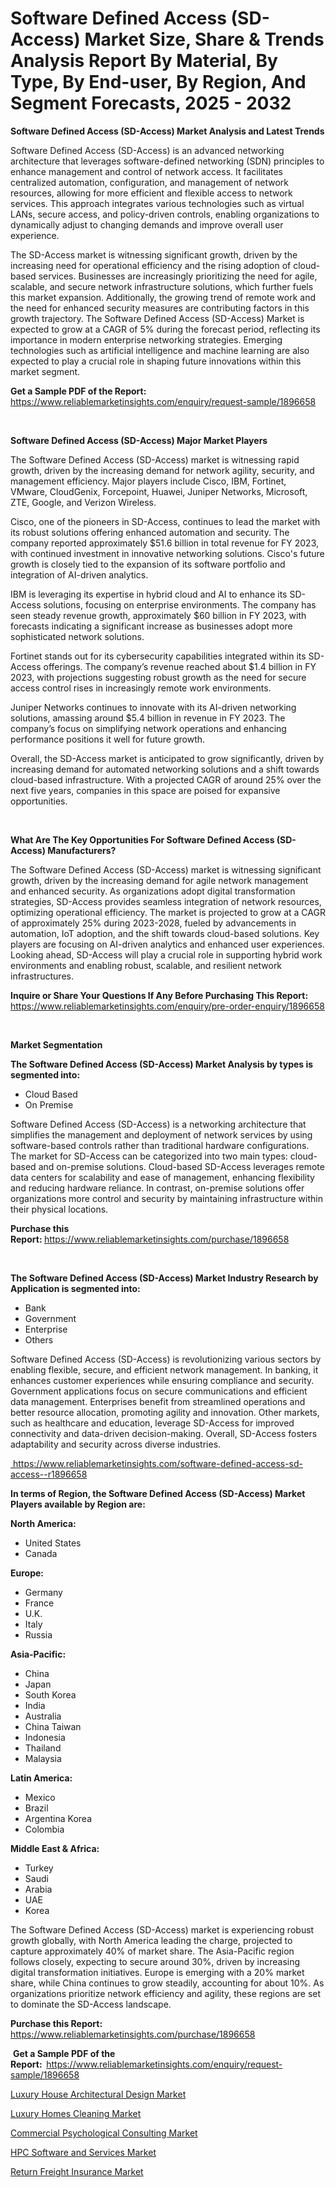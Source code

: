 <p><h1>Software Defined Access (SD-Access) Market Size, Share & Trends Analysis Report By Material, By Type, By End-user, By Region, And Segment Forecasts, 2025 - 2032</h1></p><p><strong>Software Defined Access (SD-Access) Market Analysis and Latest Trends</strong></p>
<p><p>Software Defined Access (SD-Access) is an advanced networking architecture that leverages software-defined networking (SDN) principles to enhance management and control of network access. It facilitates centralized automation, configuration, and management of network resources, allowing for more efficient and flexible access to network services. This approach integrates various technologies such as virtual LANs, secure access, and policy-driven controls, enabling organizations to dynamically adjust to changing demands and improve overall user experience.</p><p>The SD-Access market is witnessing significant growth, driven by the increasing need for operational efficiency and the rising adoption of cloud-based services. Businesses are increasingly prioritizing the need for agile, scalable, and secure network infrastructure solutions, which further fuels this market expansion. Additionally, the growing trend of remote work and the need for enhanced security measures are contributing factors in this growth trajectory. The Software Defined Access (SD-Access) Market is expected to grow at a CAGR of 5% during the forecast period, reflecting its importance in modern enterprise networking strategies. Emerging technologies such as artificial intelligence and machine learning are also expected to play a crucial role in shaping future innovations within this market segment.</p></p>
<p><strong>Get a Sample PDF of the Report:&nbsp;</strong> <a href="https://www.reliablemarketinsights.com/enquiry/request-sample/1896658?utm_campaign=2240&utm_medium=2&utm_source=Github&utm_content=ia&utm_term=11032025&utm_id=software-defined-access-sd-access">https://www.reliablemarketinsights.com/enquiry/request-sample/1896658</a></p>
<p>&nbsp;</p>
<p><strong>Software Defined Access (SD-Access) Major Market Players</strong></p>
<p><p>The Software Defined Access (SD-Access) market is witnessing rapid growth, driven by the increasing demand for network agility, security, and management efficiency. Major players include Cisco, IBM, Fortinet, VMware, CloudGenix, Forcepoint, Huawei, Juniper Networks, Microsoft, ZTE, Google, and Verizon Wireless.</p><p>Cisco, one of the pioneers in SD-Access, continues to lead the market with its robust solutions offering enhanced automation and security. The company reported approximately $51.6 billion in total revenue for FY 2023, with continued investment in innovative networking solutions. Cisco's future growth is closely tied to the expansion of its software portfolio and integration of AI-driven analytics.</p><p>IBM is leveraging its expertise in hybrid cloud and AI to enhance its SD-Access solutions, focusing on enterprise environments. The company has seen steady revenue growth, approximately $60 billion in FY 2023, with forecasts indicating a significant increase as businesses adopt more sophisticated network solutions.</p><p>Fortinet stands out for its cybersecurity capabilities integrated within its SD-Access offerings. The company’s revenue reached about $1.4 billion in FY 2023, with projections suggesting robust growth as the need for secure access control rises in increasingly remote work environments.</p><p>Juniper Networks continues to innovate with its AI-driven networking solutions, amassing around $5.4 billion in revenue in FY 2023. The company’s focus on simplifying network operations and enhancing performance positions it well for future growth.</p><p>Overall, the SD-Access market is anticipated to grow significantly, driven by increasing demand for automated networking solutions and a shift towards cloud-based infrastructure. With a projected CAGR of around 25% over the next five years, companies in this space are poised for expansive opportunities.</p></p>
<p>&nbsp;</p>
<p><strong>What Are The Key Opportunities For Software Defined Access (SD-Access) Manufacturers?</strong></p>
<p><p>The Software Defined Access (SD-Access) market is witnessing significant growth, driven by the increasing demand for agile network management and enhanced security. As organizations adopt digital transformation strategies, SD-Access provides seamless integration of network resources, optimizing operational efficiency. The market is projected to grow at a CAGR of approximately 25% during 2023-2028, fueled by advancements in automation, IoT adoption, and the shift towards cloud-based solutions. Key players are focusing on AI-driven analytics and enhanced user experiences. Looking ahead, SD-Access will play a crucial role in supporting hybrid work environments and enabling robust, scalable, and resilient network infrastructures.</p></p>
<p><strong>Inquire or Share Your Questions If Any Before Purchasing This Report:</strong> <a href="https://www.reliablemarketinsights.com/enquiry/pre-order-enquiry/1896658?utm_campaign=2240&utm_medium=2&utm_source=Github&utm_content=ia&utm_term=11032025&utm_id=software-defined-access-sd-access">https://www.reliablemarketinsights.com/enquiry/pre-order-enquiry/1896658</a></p>
<p>&nbsp;</p>
<p><strong>Market Segmentation</strong></p>
<p><strong>The Software Defined Access (SD-Access) Market Analysis by types is segmented into:</strong></p>
<p><ul><li>Cloud Based</li><li>On Premise</li></ul></p>
<p><p>Software Defined Access (SD-Access) is a networking architecture that simplifies the management and deployment of network services by using software-based controls rather than traditional hardware configurations. The market for SD-Access can be categorized into two main types: cloud-based and on-premise solutions. Cloud-based SD-Access leverages remote data centers for scalability and ease of management, enhancing flexibility and reducing hardware reliance. In contrast, on-premise solutions offer organizations more control and security by maintaining infrastructure within their physical locations.</p></p>
<p><strong>Purchase this Report:&nbsp;</strong><a href="https://www.reliablemarketinsights.com/purchase/1896658?utm_campaign=2240&utm_medium=2&utm_source=Github&utm_content=ia&utm_term=11032025&utm_id=software-defined-access-sd-access">https://www.reliablemarketinsights.com/purchase/1896658</a></p>
<p>&nbsp;</p>
<p><strong>The Software Defined Access (SD-Access) Market Industry Research by Application is segmented into:</strong></p>
<p><ul><li>Bank</li><li>Government</li><li>Enterprise</li><li>Others</li></ul></p>
<p><p>Software Defined Access (SD-Access) is revolutionizing various sectors by enabling flexible, secure, and efficient network management. In banking, it enhances customer experiences while ensuring compliance and security. Government applications focus on secure communications and efficient data management. Enterprises benefit from streamlined operations and better resource allocation, promoting agility and innovation. Other markets, such as healthcare and education, leverage SD-Access for improved connectivity and data-driven decision-making. Overall, SD-Access fosters adaptability and security across diverse industries.</p></p>
<p><a href="https://www.reliablemarketinsights.com/software-defined-access-sd-access--r1896658?utm_campaign=2240&utm_medium=2&utm_source=Github&utm_content=ia&utm_term=11032025&utm_id=software-defined-access-sd-access">&nbsp;https://www.reliablemarketinsights.com/software-defined-access-sd-access--r1896658</a></p>
<p><strong>In terms of Region, the Software Defined Access (SD-Access) Market Players available by Region are:</strong></p>
<p>
    <p> <strong> North America: </strong>
        <ul>
            <li>United States</li>
            <li>Canada</li>
        </ul>
        </p> 
    <p> <strong> Europe: </strong>
        <ul>
            <li>Germany</li>
            <li>France</li>
            <li>U.K.</li>
            <li>Italy</li>
            <li>Russia</li>
        </ul>
        </p> 
    <p> <strong> Asia-Pacific: </strong>
        <ul>
            <li>China</li>
            <li>Japan</li>
            <li>South Korea</li>
            <li>India</li>
            <li>Australia</li>
            <li>China Taiwan</li>
            <li>Indonesia</li>
            <li>Thailand</li>
            <li>Malaysia</li>
        </ul>
        </p> 
    <p> <strong> Latin America: </strong>
        <ul>
            <li>Mexico</li>
            <li>Brazil</li>
            <li>Argentina Korea</li>
            <li>Colombia</li>
        </ul>
        </p> 
    <p> <strong> Middle East & Africa: </strong>
        <ul>
            <li>Turkey</li>
            <li>Saudi</li>
            <li>Arabia</li>
            <li>UAE</li>
            <li>Korea</li>
        </ul>
    </p>
    </p>
<p><p>The Software Defined Access (SD-Access) market is experiencing robust growth globally, with North America leading the charge, projected to capture approximately 40% of market share. The Asia-Pacific region follows closely, expecting to secure around 30%, driven by increasing digital transformation initiatives. Europe is emerging with a 20% market share, while China continues to grow steadily, accounting for about 10%. As organizations prioritize network efficiency and agility, these regions are set to dominate the SD-Access landscape.</p></p>
<p><strong>Purchase this Report: </strong><a href="https://www.reliablemarketinsights.com/purchase/1896658?utm_campaign=2240&utm_medium=2&utm_source=Github&utm_content=ia&utm_term=11032025&utm_id=software-defined-access-sd-access">https://www.reliablemarketinsights.com/purchase/1896658</a></p>
<p>&nbsp;<strong>Get a Sample PDF of the Report:&nbsp;&nbsp;</strong><a href="https://www.reliablemarketinsights.com/enquiry/request-sample/1896658?utm_campaign=2240&utm_medium=2&utm_source=Github&utm_content=ia&utm_term=11032025&utm_id=software-defined-access-sd-access">https://www.reliablemarketinsights.com/enquiry/request-sample/1896658</a></p>
<p><strong></strong></p>
<p><p><a href="https://github.com/dmitriyvo6rog/Market-Research-Report-List-1/blob/main/luxury-house-architectural-design-market.md?utm_campaign=2240&utm_medium=2&utm_source=Github&utm_content=ia&utm_term=11032025&utm_id=software-defined-access-sd-access">Luxury House Architectural Design Market</a></p><p><a href="https://github.com/luckyshygirl/Market-Research-Report-List-7/blob/main/luxury-homes-cleaning-market.md?utm_campaign=2240&utm_medium=2&utm_source=Github&utm_content=ia&utm_term=11032025&utm_id=software-defined-access-sd-access">Luxury Homes Cleaning Market</a></p><p><a href="https://github.com/petbigbeepjn/Market-Research-Report-List-1/blob/main/commercial-psychological-consulting-market.md?utm_campaign=2240&utm_medium=2&utm_source=Github&utm_content=ia&utm_term=11032025&utm_id=software-defined-access-sd-access">Commercial Psychological Consulting Market</a></p><p><a href="https://github.com/hartsockdonnette82/Market-Research-Report-List-1/blob/main/hpc-software-and-services-market.md?utm_campaign=2240&utm_medium=2&utm_source=Github&utm_content=ia&utm_term=11032025&utm_id=software-defined-access-sd-access">HPC Software and Services Market</a></p><p><a href="https://github.com/zalubakoraka/Market-Research-Report-List-1/blob/main/return-freight-insurance-market.md?utm_campaign=2240&utm_medium=2&utm_source=Github&utm_content=ia&utm_term=11032025&utm_id=software-defined-access-sd-access">Return Freight Insurance Market</a></p></p>